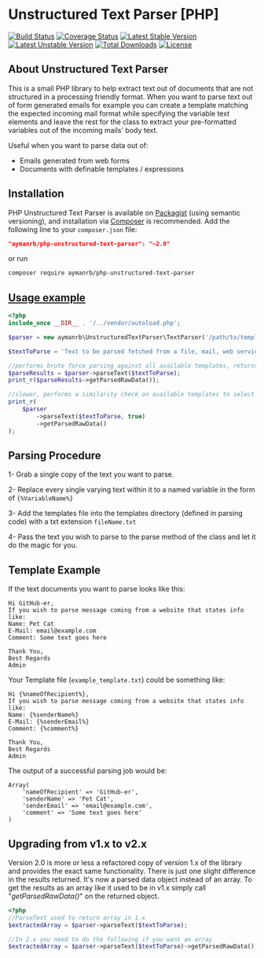 Unstructured Text Parser [PHP]
===========================================
[![Build Status](https://travis-ci.org/aymanrb/php-unstructured-text-parser.svg?branch=master)](https://travis-ci.org/aymanrb/php-unstructured-text-parser)
[![Coverage Status](https://coveralls.io/repos/github/aymanrb/php-unstructured-text-parser/badge.svg?branch=master)](https://coveralls.io/github/aymanrb/php-unstructured-text-parser?branch=master)
[![Latest Stable Version](https://poser.pugx.org/aymanrb/php-unstructured-text-parser/v/stable.svg)](https://packagist.org/packages/aymanrb/php-unstructured-text-parser)
[![Latest Unstable Version](https://poser.pugx.org/aymanrb/php-unstructured-text-parser/v/unstable.svg)](https://packagist.org/packages/aymanrb/php-unstructured-text-parser)
[![Total Downloads](https://poser.pugx.org/aymanrb/php-unstructured-text-parser/downloads)](https://packagist.org/packages/aymanrb/php-unstructured-text-parser)
[![License](https://poser.pugx.org/aymanrb/php-unstructured-text-parser/license.svg)](https://packagist.org/packages/aymanrb/php-unstructured-text-parser)



About Unstructured Text Parser
----------------------------------
This is a small PHP library to help extract text out of documents that are not structured in a processing friendly format. 
When you want to parse text out of form generated emails for example you can create a template matching the expected incoming mail format 
while specifying the variable text elements and leave the rest for the class to extract your pre-formatted variables out of the incoming mails' body text.

Useful when you want to parse data out of:
* Emails generated from web forms
* Documents with definable templates / expressions

Installation
----------
PHP Unstructured Text Parser is available on [Packagist](https://packagist.org/packages/aymanrb/php-unstructured-text-parser) (using semantic versioning), and installation via [Composer](https://getcomposer.org) is recommended. 
Add the following line to your `composer.json` file:

```json
"aymanrb/php-unstructured-text-parser": "~2.0"
```

or run

```sh
composer require aymanrb/php-unstructured-text-parser
```


[Usage example](https://github.com/aymanrb/php-unstructured-text-parser/blob/master/examples/run.php)
----------
```php
<?php
include_once __DIR__ . '/../vendor/autoload.php';

$parser = new aymanrb\UnstructuredTextParser\TextParser('/path/to/templatesDirectory');

$textToParse = 'Text to be parsed fetched from a file, mail, web service, or even added directly to the a string variable like this';

//performs brute force parsing against all available templates, returns first match successful parsing
$parseResults = $parser->parseText($textToParse);
print_r($parseResults->getParsedRawData());

//slower, performs a similarity check on available templates to select the most matching template before parsing
print_r(
    $parser
        ->parseText($textToParse, true)
        ->getParsedRawData()
);
```

Parsing Procedure
----------
1- Grab a single copy of the text you want to parse.

2- Replace every single varying text within it to a named variable in the form of ``{%VariableName%}``

3- Add the templates file into the templates directory (defined in parsing code) with a txt extension ``fileName.txt``

4- Pass the text you wish to parse to the parse method of the class and let it do the magic for you.

Template Example
------------------------
If the text documents you want to parse looks like this:

```
Hi GitHub-er,
If you wish to parse message coming from a website that states info like:
Name: Pet Cat
E-Mail: email@example.com
Comment: Some text goes here

Thank You,
Best Regards
Admin
```

Your Template file (``example_template.txt``) could be something like:

```
Hi {%nameOfRecipient%},
If you wish to parse message coming from a website that states info like:
Name: {%senderName%}
E-Mail: {%senderEmail%}
Comment: {%comment%}

Thank You,
Best Regards
Admin
```

The output of a successful parsing job would be:

```
Array(
    'nameOfRecipient' => 'GitHub-er',
    'senderName' => 'Pet Cat',
    'senderEmail' => 'email@example.com',
    'comment' => 'Some text goes here'
)
```

Upgrading from v1.x to v2.x
------------------------
Version 2.0 is more or less a refactored copy of version 1.x of the library and provides the exact same functionality.
There is just one slight difference in the results returned. It's now a parsed data object instead of an array.
To get the results as an array like it used to be in v1.x simply call "*getParsedRawData()*" on the returned object.

```php
<?php
//ParseText used to return array in 1.x
$extractedArray = $parser->parseText($textToParse);

//In 2.x you need to do the following if you want an array
$extractedArray = $parser->parseText($textToParse)->getParsedRawData();
```